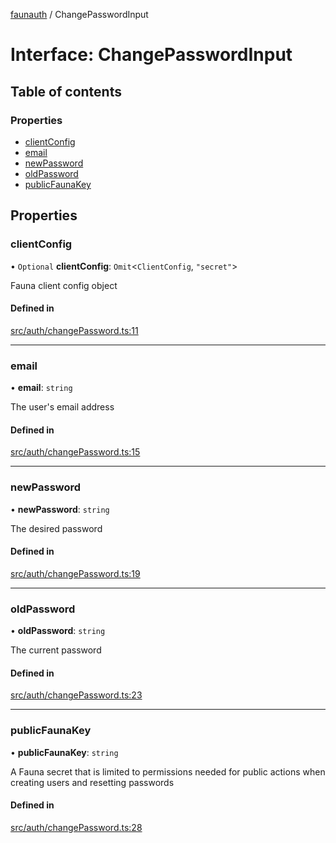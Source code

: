 [faunauth](../index.md) / ChangePasswordInput

# Interface: ChangePasswordInput

## Table of contents

### Properties

- [clientConfig](ChangePasswordInput.md#clientconfig)
- [email](ChangePasswordInput.md#email)
- [newPassword](ChangePasswordInput.md#newpassword)
- [oldPassword](ChangePasswordInput.md#oldpassword)
- [publicFaunaKey](ChangePasswordInput.md#publicfaunakey)

## Properties

### clientConfig

• `Optional` **clientConfig**: `Omit`<`ClientConfig`, ``"secret"``\>

Fauna client config object

#### Defined in

[src/auth/changePassword.ts:11](https://github.com/alexnitta/faunauth/blob/a52671e/src/auth/changePassword.ts#L11)

___

### email

• **email**: `string`

The user's email address

#### Defined in

[src/auth/changePassword.ts:15](https://github.com/alexnitta/faunauth/blob/a52671e/src/auth/changePassword.ts#L15)

___

### newPassword

• **newPassword**: `string`

The desired password

#### Defined in

[src/auth/changePassword.ts:19](https://github.com/alexnitta/faunauth/blob/a52671e/src/auth/changePassword.ts#L19)

___

### oldPassword

• **oldPassword**: `string`

The current password

#### Defined in

[src/auth/changePassword.ts:23](https://github.com/alexnitta/faunauth/blob/a52671e/src/auth/changePassword.ts#L23)

___

### publicFaunaKey

• **publicFaunaKey**: `string`

A Fauna secret that is limited to permissions needed for public actions when creating users
and resetting passwords

#### Defined in

[src/auth/changePassword.ts:28](https://github.com/alexnitta/faunauth/blob/a52671e/src/auth/changePassword.ts#L28)
